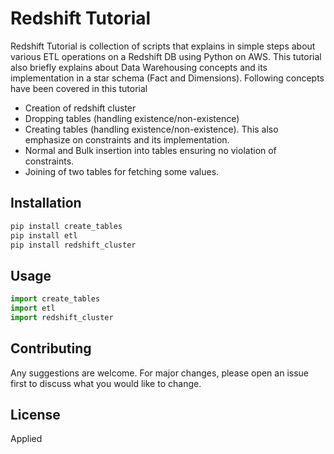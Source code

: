 # Redshift Tutorial

Redshift Tutorial is collection of scripts that explains in simple steps about various ETL operations on a Redshift DB using Python on AWS. This tutorial also briefly explains about Data Warehousing concepts and its implementation in a star schema (Fact and Dimensions).
Following concepts have been covered in this tutorial
* Creation of redshift cluster
* Dropping tables (handling existence/non-existence)
* Creating tables (handling existence/non-existence). This also emphasize on constraints and its implementation.
* Normal and Bulk insertion into tables ensuring no violation of constraints.
* Joining of two tables for fetching some values.

     
## Installation

```python
pip install create_tables
pip install etl
pip install redshift_cluster
```

## Usage

```python
import create_tables
import etl
import redshift_cluster

```
## Contributing
Any suggestions are welcome. For major changes, please open an issue first to discuss what you would like to change.   

## License
Applied